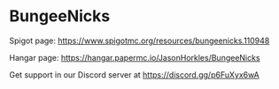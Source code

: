 # BungeeNicks

Spigot page: https://www.spigotmc.org/resources/bungeenicks.110948

Hangar page: https://hangar.papermc.io/JasonHorkles/BungeeNicks

Get support in our Discord server at https://discord.gg/p6FuXyx6wA

